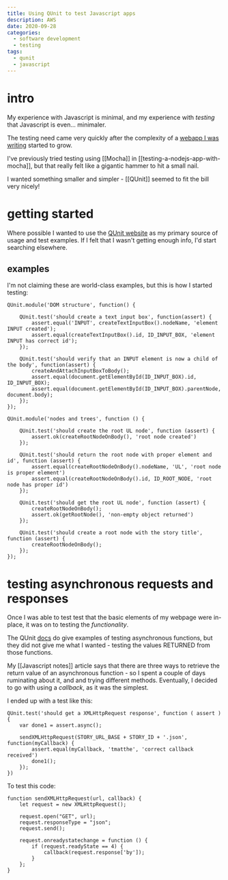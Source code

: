 ```yaml
---
title: Using QUnit to test Javascript apps
description: AWS
date: 2020-09-28
categories: 
  - software development
  - testing
tags:
  - qunit
  - javascript
---
```

# intro

My experience with Javascript is minimal, and my experience with _testing_ that Javascript is even... minimaler.

The testing need came very quickly after the complexity of a [webapp I was writing](https://sr.ht/~aaronkelly/commentgrower/) started to grow. 

I've previously tried testing using [[Mocha]] in [[testing-a-nodejs-app-with-mocha]], but that really felt like a gigantic hammer to hit a small nail.

I wanted something smaller and simpler - [[QUnit]] seemed to fit the bill very nicely!

# getting started
Where possible I wanted to use the [QUnit website](https://qunitjs.com/) as my primary source of usage and test examples. If I felt that I wasn't getting enough info, I'd start searching elsewhere.

## examples
I'm not claiming these are world-class examples, but this is how I started testing:
```
QUnit.module('DOM structure', function() {

	QUnit.test('should create a text input box', function(assert) {
		assert.equal('INPUT', createTextInputBox().nodeName, 'element INPUT created');
		assert.equal(createTextInputBox().id, ID_INPUT_BOX, 'element INPUT has correct id');
	});

	QUnit.test('should verify that an INPUT element is now a child of the body', function(assert) {
		createAndAttachInputBoxToBody();
		assert.equal(document.getElementById(ID_INPUT_BOX).id, ID_INPUT_BOX);
		assert.equal(document.getElementById(ID_INPUT_BOX).parentNode, document.body);
	});
});

QUnit.module('nodes and trees', function () {

	QUnit.test('should create the root UL node', function (assert) {
		assert.ok(createRootNodeOnBody(), 'root node created')
	});

	QUnit.test('should return the root node with proper element and id', function (assert) {
		assert.equal(createRootNodeOnBody().nodeName, 'UL', 'root node is proper element')
		assert.equal(createRootNodeOnBody().id, ID_ROOT_NODE, 'root node has proper id')
	});

	QUnit.test('should get the root UL node', function (assert) {
		createRootNodeOnBody();
		assert.ok(getRootNode(), 'non-empty object returned')
	});

	QUnit.test('should create a root node with the story title', function (assert) {
		createRootNodeOnBody();
	});
});
```

# testing asynchronous requests and responses
Once I was able to test test that the basic elements of my webpage were in-place, it was on to testing the *functionality*.

The QUnit [docs](https://api.qunitjs.com/assert/async/) do give examples of testing asynchronous functions, but they did not give me what I wanted - testing the values RETURNED from those functions.

My [[Javascript notes]] article says that there are three ways to retrieve the return value of an asynchronous function - so I spent a couple of days ruminating about it, and and trying different methods. Eventually, I decided to go with using a _callback_, as it was the simplest.

I ended up with a test like this:

```
QUnit.test('should get a XMLHttpRequest response', function ( assert ) {
	var done1 = assert.async();

	sendXMLHttpRequest(STORY_URL_BASE + STORY_ID + '.json', function(myCallback) {
		assert.equal(myCallback, 'tmatthe', 'correct callback received')
		done1();
	});
})
```

To test this code:

```
function sendXMLHttpRequest(url, callback) {
    let request = new XMLHttpRequest();

    request.open("GET", url);
    request.responseType = "json";
    request.send();

    request.onreadystatechange = function () {
        if (request.readyState == 4) {
            callback(request.response['by']);
        }
    };
}
```

